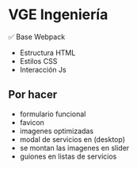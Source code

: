 # VGE Ingeniería

✅ Base Webpack

- Estructura HTML
- Estilos CSS
- Interacción Js

## Por hacer

- formulario funcional
- favicon
- imagenes optimizadas
- modal de servicios en (desktop)
- se montan las imagenes en slider
- guiones en listas de servicios
